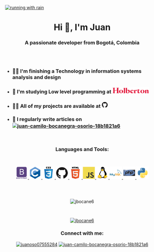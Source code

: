 <a href=#><img src="https://acegif.com/wp-content/uploads/rainy-21.gif" alt="running with rain" height="250" width="1000" /></a>

<h1 align="center">Hi 👋, I'm Juan</h1>
<h3 align="center">A passionate developer from Bogotá, Colombia</h3>

<br><br>

- <h3>🧑‍🎓 I'm finishing a Technology in information systems analysis and design</h3>

- <h3>🔭 I'm studying Low level programming at  <a href="https://github.com/jbocane6" target="blank"> <img src="https://raw.githubusercontent.com/jbocane6/logos/main/holberton-logo.png" alt="holberton" width="120" height="20"/> </a> </h3>

-  <h3>👨‍💻 All of my projects are available at  <a href="https://github.com/jbocane6" target="blank"> <img src="https://raw.githubusercontent.com/devicons/devicon/9f4f5cdb393299a81125eb5127929ea7bfe42889/icons/github/github-original.svg" alt="github" width="20" height="20"/> </a> </h3>

-  <h3>📝 I regularly write articles on  <a href="https://www.linkedin.com/in/juan-camilo-bocanegra-osorio-18b1821a6" target="blank"><img align="center" src="https://raw.githubusercontent.com/rahuldkjain/github-profile-readme-generator/master/src/images/icons/Social/linked-in-alt.svg" alt="juan-camilo-bocanegra-osorio-18b1821a6" height="20" width="20" /></a></h3>

<br>

<h3 align="center">Languages and Tools:</h3>
<br>
<p align="center"> <a href=#><img src="https://raw.githubusercontent.com/devicons/devicon/master/icons/bootstrap/bootstrap-plain-wordmark.svg" alt="bootstrap" width="40" height="40"/> </a> <a href="https://github.com/jbocane6/holbertonschool-low_level_programming" target="blank"> <img src="https://raw.githubusercontent.com/devicons/devicon/master/icons/c/c-original.svg" alt="c" width="40" height="40"/> </a> <a href=#> <img src="https://raw.githubusercontent.com/devicons/devicon/master/icons/css3/css3-original-wordmark.svg" alt="css3" width="40" height="40"/> </a> <a href=#> <img src="https://raw.githubusercontent.com/devicons/devicon/9f4f5cdb393299a81125eb5127929ea7bfe42889/icons/github/github-original.svg" alt="git" width="40" height="40"/> </a> <a href=#> <img src="https://raw.githubusercontent.com/devicons/devicon/master/icons/html5/html5-original-wordmark.svg" alt="html5" width="40" height="40"/> </a> <a href=#> <img src="https://raw.githubusercontent.com/devicons/devicon/master/icons/javascript/javascript-original.svg" alt="javascript" width="40" height="40"/> </a> <a href=#> <img src="https://raw.githubusercontent.com/devicons/devicon/master/icons/linux/linux-original.svg" alt="linux" width="40" height="40"/> </a> <a href=#> <img src="https://raw.githubusercontent.com/devicons/devicon/master/icons/mysql/mysql-original-wordmark.svg" alt="mysql" width="40" height="40"/> </a> <a href=#> <img src="https://raw.githubusercontent.com/devicons/devicon/master/icons/php/php-original.svg" alt="php" width="40" height="40"/> </a> <a href=#> <img src="https://raw.githubusercontent.com/devicons/devicon/master/icons/python/python-original.svg" alt="python" width="40" height="40"/> </a> </p>

<br><br>
<p align="center"><img src="https://github-readme-stats.vercel.app/api?username=jbocane6&show_icons=true&locale=en" alt="jbocane6" /></p>
<br>
<p align="center"> <a href="https://github.com/ryo-ma/github-profile-trophy"><img src="https://github-profile-trophy.vercel.app/?username=jbocane6" alt="jbocane6" /></a> </p>

<h3 align="center">Connect with me:</h3>
<p align="center">
<a href="https://twitter.com/juanoso07555284" target="blank"><img align="center" src="https://raw.githubusercontent.com/rahuldkjain/github-profile-readme-generator/master/src/images/icons/Social/twitter.svg" alt="juanoso07555284" height="30" width="40" /></a>
<a href="https://linkedin.com/in/juan-camilo-bocanegra-osorio-18b1821a6" target="blank"><img align="center" src="https://raw.githubusercontent.com/rahuldkjain/github-profile-readme-generator/master/src/images/icons/Social/linked-in-alt.svg" alt="juan-camilo-bocanegra-osorio-18b1821a6" height="30" width="40" /></a>
</p>

